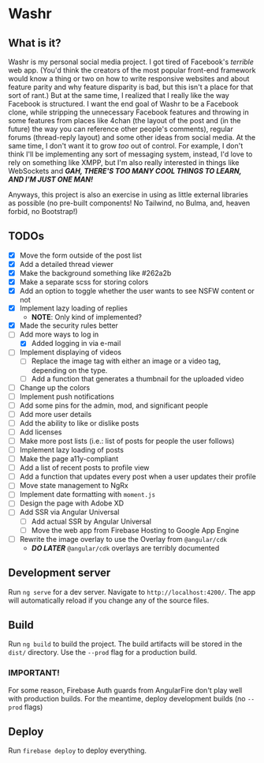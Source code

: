 # Washr

## What is it?

Washr is my personal social media project. I got tired of Facebook's *terrible* web app. (You'd think the creators of the most popular front-end framework would know a thing or two on how to write responsive websites and about feature parity and why feature disparity is bad, but this isn't a place for that sort of rant.) But at the same time, I realized that I really like the way Facebook is structured. I want the end goal of Washr to be a Facebook clone, while stripping the unnecessary Facebook features and throwing in some features from places like 4chan (the layout of the post and (in the future) the way you can reference other people's comments), regular forums (thread-reply layout) and some other ideas from social media. At the same time, I don't want it to grow *too* out of control. For example, I don't think I'll be implementing any sort of messaging system, instead, I'd love to rely on something like XMPP, but I'm also really interested in things like WebSockets and ***GAH, THERE'S TOO MANY COOL THINGS TO LEARN, AND I'M JUST ONE MAN!***

Anyways, this project is also an exercise in using as little external libraries as possible (no pre-built components! No Tailwind, no Bulma, and, heaven forbid, no Bootstrap!)

## TODOs

- [x] Move the form outside of the post list
- [x] Add a detailed thread viewer
- [x] Make the background something like #262a2b
- [x] Make a separate scss for storing colors
- [x] Add an option to toggle whether the user wants to see NSFW content or not
- [x] Implement lazy loading of replies
  - **NOTE**: Only kind of implemented?
- [x] Made the security rules better
- [ ] Add more ways to log in
  - [x] Added logging in via e-mail
- [ ] Implement displaying of videos
  - [ ] Replace the image tag with either an image or a video tag, depending on the type.
  - [ ] Add a function that generates a thumbnail for the uploaded video
- [ ] Change up the colors
- [ ] Implement push notifications
- [ ] Add some pins for the admin, mod, and significant people
- [ ] Add more user details
- [ ] Add the ability to like or dislike posts
- [ ] Add licenses
- [ ] Make more post lists (i.e.: list of posts for people the user follows)
- [ ] Implement lazy loading of posts
- [ ] Make the page a11y-compliant
- [ ] Add a list of recent posts to profile view
- [ ] Add a function that updates every post when a user updates their profile
- [ ] Move state management to NgRx
- [ ] Implement date formatting with `moment.js`
- [ ] Design the page with Adobe XD
- [ ] Add SSR via Angular Universal
  - [ ] Add actual SSR by Angular Universal
  - [ ] Move the web app from Firebase Hosting to Google App Engine
- [ ] Rewrite the image overlay to use the Overlay from `@angular/cdk`
  - **_DO LATER_** `@angular/cdk` overlays are terribly documented

## Development server

Run `ng serve` for a dev server. Navigate to `http://localhost:4200/`. The app will automatically reload if you change any of the source files.

## Build

Run `ng build` to build the project. The build artifacts will be stored in the `dist/` directory. Use the `--prod` flag for a production build.

### IMPORTANT!

For some reason, Firebase Auth guards from AngularFire don't play well with production builds. For the meantime, deploy development builds (no `--prod` flags)

## Deploy

Run `firebase deploy` to deploy everything.
